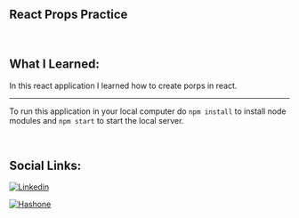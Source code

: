 ## React Props Practice

<br>

## What I Learned:

In this react application I learned how to create porps in react.

<hr>

To run this application in your local computer do `npm install` to install node modules and `npm start` to start the local server.

<br>

## Social Links:

[![Linkedin](https://img.shields.io/badge/LinkedIn-0077B5?style=for-the-badge&logo=linkedin&logoColor=white)](https://www.linkedin.com/in/nikhilkhetan17/)

[![Hashone](https://img.shields.io/badge/Hashnode-2962FF?style=for-the-badge&logo=hashnode&logoColor=white)](https://nikhilkhetan.hashnode.dev/)
